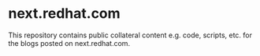 # next.redhat.com
This repository contains public collateral content e.g. code, scripts, etc. for the blogs posted on next.redhat.com.
